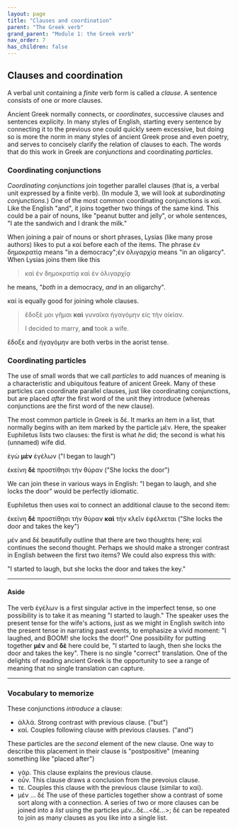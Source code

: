 ```yaml
---
layout: page
title: "Clauses and coordination"
parent: "The Greek verb"
grand_parent: "Module 1: the Greek verb"
nav_order: 7
has_children: false
---
```




## Clauses and coordination


A verbal unit containing a *finite* verb form is called a *clause*. A sentence consists of one or more clauses.


Ancient Greek normally  connects, or *coordinates*, successive clauses and sentences explicity. In many styles of English, starting every sentence by connecting it to the previous one could quickly seem excessive, but doing so is more the norm in many styles of ancient Greek prose and even poetry, and serves to concisely clarify the relation of clauses to each.  The words that do this work in Greek are *conjunctions* and coordinating *particles*. 


### Coordinating conjunctions 

*Coordinating conjunctions* join together parallel clauses (that is, a verbal unit expressed by a finite verb). (In module 3, we will look at *subordinating conjunctions*.)  One of the most common coordinating conjunctions is καί.  Like the English "and", it joins together two things of the same kind.  This could be a pair of nouns, like "peanut butter and jelly", or whole sentences, "I ate the sandwich and I drank the milk."

When joining a pair of nouns or short phrases, Lysias (like many prose authors) likes to put a καί before each of the items.  The phrase  ἐν δημοκρατίᾳ means "in a democracy";ἐν ὀλιγαρχίᾳ means "in an oligarcy".  When Lysias joins them like this


> καὶ ἐν δημοκρατίᾳ καὶ ἐν ὀλιγαρχίᾳ

he means, "*both* in a democracy, *and* in an oligarchy".

καί is equally good for joining whole clauses. 

> ἔδοξέ μοι γῆμαι **καὶ** γυναῖκα ἠγαγόμην εἰς τὴν οἰκίαν.
>
> I decided to marry, **and** took a wife.

ἔδοξε and ἠγαγόμην are both verbs in the aorist tense.

### Coordinating particles

The use of small words that we call *particles* to add nuances of meaning is a characteristic and ubiquitous feature of anicent Greek.  Many of these particles can coordinate parallel clauses, just like coordinating conjunctions, but are placed *after* the first word of the unit they introduce (whereas conjunctions are the first word of the new clause).

The most common particle in Greek is δέ. It marks an item in a list, that normally begins with an item marked by the particle μέν. Here, the speaker Euphiletus lists two clauses: the first is what *he* did; the second is what his  (unnamed) wife did.

ἐγὼ **μὲν** ἐγέλων ("I began to laugh")

ἐκείνη **δὲ**  προστίθησι τὴν θύραν  ("She locks the door")

We can join these in various ways in English: "I began to laugh, and she locks the door" would be perfectly idiomatic.

Euphiletus then uses καί to connect an additional clause to the second item:

ἐκείνη **δὲ**  προστίθησι τὴν θύραν **καὶ** τὴν κλεῖν ἐφέλκεται ("She locks the door and takes the key")


μέν and δέ beautifully outline that there are two thoughts here; καί continues the second thought.  Perhaps we should make a stronger contrast in English between the first two items?  We could also express this with:

"I started to laugh, but she locks the door and takes the key."


---

#### Aside
     
The verb ἐγέλων is a first singular active in the imperfect tense, so one possibility is to take it as meaning "I started to laugh." The speaker uses the present tense for the wife's actions, just as we might in English switch into the present tense in narrating past events, to emphasize a vivid moment: "I laughed, and BOOM! she locks the door!"  One possibility for putting together **μὲν**  and **δὲ** here could be, "I started to laugh, then she locks the door and takes the key".  There is no single "correct" translation. One of the delights of reading ancient Greek is the opportunity to see a range of meaning that no single translation can capture.

---

### Vocabulary to memorize

These conjunctions *introduce* a clause:

- ἀλλά.  Strong contrast with previous clause. ("but")
- καί. Couples following clause with previous clauses. ("and")

These particles are the *second* element of the new clause. One way to describe this placement in their clause is "postpositive" (meaning something like "placed after")

- γάρ. This clause explains the previous clause.
- οὖν. This clause draws a conclusion from the prevoius clause.
- τε.  Couples this clause with the previous clause (similar to καί).
- μέν ... δέ The use of these particles together show a contrast of some sort along with a connection. A series of two or more clauses can be joined into a *list* using the particles μέν…δέ…<δέ…>; δέ can be repeated to join as many clauses as you like into a single list.

